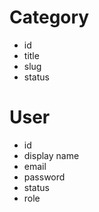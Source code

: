 # Category 
- id 
- title 
- slug 
- status 

# User 
- id 
- display name
- email
- password
- status 
- role 
